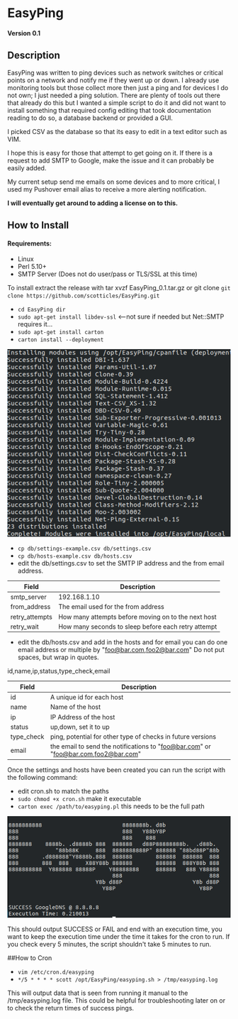 # EasyPing

#### Version 0.1

## Description

EasyPing was written to ping devices such as network switches or critical points on a network and notify me if they went up or down. I already use monitoring tools but
those collect more then just a ping and for devices I do not own; I just needed a ping solution. There are plenty 
of tools out there that already do this but I wanted a simple script to do it and did not want to install something that required config editing that took documentation reading to do so, 
a database backend or provided a GUI.

I picked CSV as the database so that its easy to edit in a text editor such as VIM. 

I hope this is easy for those that attempt to get going on it. If there is a request to add SMTP to Google, make the issue and it 
can probably be easily added.

My current setup send me emails on some devices and to more critical, I used my Pushover email alias to receive a more alerting notification.

**I will eventually get around to adding a license on to this.**

## How to Install

#### Requirements: 

 * Linux
 * Perl 5.10+
 * SMTP Server (Does not do user/pass or TLS/SSL at this time)

To install extract the release with tar xvzf EasyPing_0.1.tar.gz or git clone
`git clone https://github.com/scotticles/EasyPing.git`

* `cd EasyPing dir`
* `sudo apt-get install libdev-ssl` <--not sure if needed but Net::SMTP requires it...
* `sudo apt-get install carton`
* `carton install --deployment`

![alt text](https://github.com/scotticles/EasyPing/raw/master/screenshots/screenshot-1.png "Carton Install")

* `cp db/settings-example.csv db/settings.csv`
* `cp db/hosts-example.csv db/hosts.csv`
* edit the db/settings.csv to set the SMTP IP address and the from email address.

| Field          | Description   |
| ---------------|---------------|
| smtp_server    | 192.168.1.10                                        |
| from_address   | The email used for the from address                 |
| retry_attempts | How many attempts before moving on to the next host |
| retry_wait     | How many seconds to sleep before each retry attempt |

* edit the db/hosts.csv and add in the hosts and for email you can do one email address or multiple
by "foo@bar.com,foo2@bar.com" Do not put spaces, but wrap in quotes.

id,name,ip,status,type_check,email

| Field          | Description   |
| ---------------|---------------|
| id         | A unique id for each host                                                         |
| name       | Name of the host                                                                  |
| ip         | IP Address of the host                                                            |
| status     | up,down, set it to up                                                             |
| type_check | ping, potential for other type of checks in future versions                       |
| email      | the email to send the notifications to "foo@bar.com" or "foo@bar.com,foo2@bar.com"|


Once the settings and hosts have been created you can run the script with the following command:
* edit cron.sh to match the paths
* `sudo chmod +x cron.sh` make it executable
* `carton exec /path/to/easyping.pl` this needs to be the full path


![alt text](https://github.com/scotticles/EasyPing/raw/master/screenshots/screenshot.png "Run Screenshot")

This should output SUCCESS or FAIL and end with an execution time, you want to keep
the execution time under the time it takes for the cron to run. If you check every 5 minutes, 
the script shouldn't take 5 minutes to run.
 
##How to Cron
* `vim /etc/cron.d/easyping`
* `*/5 * * * * scott /opt/EasyPing/easyping.sh > /tmp/easyping.log`

This will output data that is seen from running it manual to the /tmp/easyping.log file. This could 
be helpful for troubleshooting later on or to check the return times of success pings.